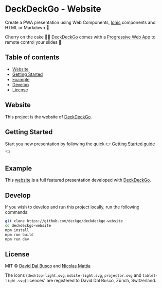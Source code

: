 # DeckDeckGo - Website

Create a PWA presentation using Web Components, [Ionic](http://ionicframework.com) components and HTML or Markdown 🚀

Cherry on the cake 🍒🎂 [DeckDeckGo] comes with a [Progressive Web App](https://deckdeckgo.app) to remote control your slides 📱

## Table of contents

- [Website](#website)
- [Getting Started](#getting-started)
- [Example](#example)
- [Develop](#develop)
- [License](#license)

## Website

This project is the website of [DeckDeckGo].

## Getting Started

Start you new presentation by following the quick  👉 [Getting Started guide](https://docs.deckdeckgo.com/docs) 👈

## Example
   
This [website](https://github.com/deckgo/deckdeckgo-website) is a full featured presentation developed with [DeckDeckGo].

## Develop

If you wish to develop and run this project locally, run the following commands: 

```bash
git clone https://github.com/deckgo/deckdeckgo-website
cd deckdeckgo-website
npm install
npm run build
npm run dev
```

## License

MIT © [David Dal Busco](mailto:david.dalbusco@outlook.com) and [Nicolas Mattia](nicolas@nmattia.com)

The icons (`desktop-light.svg`, `mobile-light.svg`, `projector.svg` and `tablet-light.svg`) licences' are registered to David Dal Busco, Zürich, Switzerland.

[DeckDeckGo]: https://deckdeckgo.com
